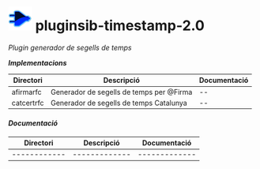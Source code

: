 # ![Logo](https://github.com/GovernIB/maven/raw/binaris/pluginsib/projectinfo_Attachments/icon.jpg) pluginsib-timestamp-2.0
*Plugin generador de segells de temps*


***Implementacions***

Directori | Descripció | Documentació
------------ | ------------- | -------------
afirmarfc | Generador de segells de temps per @Firma| -- 
catcertrfc | Generador de segells de temps Catalunya | --

#### ***Documentació***
Directori | Descripció | Documentació
------------ | ------------- | -------------
------------ | ------------- | -------------
